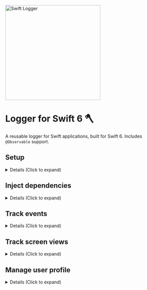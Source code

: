 <p align="left">
    <img src="https://github.com/user-attachments/assets/d82e7ca7-a7e9-4058-9f41-f483534e95c2" alt="Swift Logger" width="300px" />
</p>

# Logger for Swift 6 🪓

A reusable logger for Swift applications, built for Swift 6. Includes `@Observable` support.

## Setup

<details>
<summary> Details (Click to expand) </summary>
<br>
    
Create an instance of LogManager:

```swift
let logger = LogManager(services: [any LogService])

// Example dev
let logger = LogManager(services: [ConsoleService()])

// Example prod
let logger = LogManager(services: [MixpanelService(), FirebaseAnalyticsService(), AnotherDependencyService()])
```

</details>

## Inject dependencies

<details>
<summary> Details (Click to expand) </summary>
<br>
    
`LogManager` is initialized by an array of `LogService`. This is a public protocol you can use to create your own dependencies.

One service, `ConsoleLogger` is included within the package, which uses the `OSLog` framework to print to the console.
```swift
let consoleService = ConsoleService(printParameters: true)
let logger = LogManager(services: [consoleService])
```

Other services are not directly included, so that the developer can pick-and-choose which dependencies to add to the project. 

Some pre-made dependencies are listed here:

```swift
// coming soon
```

Create your own `LogService` by conforming to the protocol:

```swift
public protocol LogService: Sendable {
    func identifyUser(userId: String, name: String?, email: String?)
    func addUserProperties(dict: SendableDict)
    func deleteUserProfile()
    func trackEvent(event: LoggableEvent)
    func trackScreenView(event: LoggableEvent)
}
```

</details>

## Track events

<details>
<summary> Details (Click to expand) </summary>
<br>
    
Log events manually:

```swift
logger.trackEvent(eventName: "EventName")
logger.trackEvent(eventName: "EventName", parameters: ["ParameterName":true])
logger.trackEvent(eventName: "EventName", parameters: ["ParameterName":true], type: .analytic)
```

Use `AnyLoggableEvent` for convenience:

```swift
let event = AnyLoggableEvent(eventName: "EventName", parameters: ["ParameterName":true], type: .analytic)
logger.trackEvent(event: event)
```

Use `LoggableEvent` protocol to send your own types. Recommended approach:

```swift
enum Event: LoggableEvent {
    case screenDidLoad
    case screenDidAppear(title: String)
    case screenError(error: Error)
    
    var eventName: String {
        switch self {
        case .screenDidLoad:                return "ScreenLoad"
        case .screenDidAppear(let title):   return "ScreenAppear"
        case .screenError(let error):       return "ScreenError"
        }
    }
    
    var parameters: [String : Any]? {
        switch self {
        case .screenDidLoad:
            return nil
        case .screenDidAppear(let title):
            return ["title": title]
        case .screenError(let error):
            return [
                "error_description": error.localizedDescription
            ]
        }
    }
    
    var type: LogType {
        switch self {
        case .screenDidLoad, .screenDidAppear:
            return .analytic
        case .screenError:
            return .severe
        }
    }
}
```
```swift
let event = Event.screenDidAppear(title: "Title")
logger.trackEvent(event: event)
```

Optionally use the event's `LogType` to handle different types of events in your `LogService`.

```swift
logger.trackEvent(eventName: "EventName", type .info) // Informational only
logger.trackEvent(eventName: "EventName", type .analytics) // For typical analytics
logger.trackEvent(eventName: "EventName", type .warning) // Warnings or issues that should not occur, but don't break the user experience
logger.trackEvent(eventName: "EventName", type .severe) // Errors that break the user experience
```

</details>

## Track screen views

<details>
<summary> Details (Click to expand) </summary>
<br>
    
The same logic as `trackEvent` above, except calling `trackScreenView` method. This is used in case the developer wants to do something unique for screen views (ie. some analytics services have a unique way of tracking these).

```swift
// Manual
logger.trackScreenView(eventName: "EventName")
logger.trackScreenView(eventName: "EventName", parameters: ["ParameterName":true])
logger.trackScreenView(eventName: "EventName", parameters: ["ParameterName":true], type: .analytic)

// Using AnyLoggableEvent
let event = AnyLoggableEvent(eventName: "EventName", parameters: ["ParameterName":true], type: .analytic)
logger.trackScreenView(event: event)

// Using LoggableEvent
let event = Event.screenDidAppear(title: "Title")
logger.trackScreenView(event: event)
```

</details>


## Manage user profile

<details>
<summary> Details (Click to expand) </summary>
<br>
    
Identify the current user (aka log them in to injected Services)

```swift
logger.identifyUser(userId: String, name: String?, email: String?)
logger.identifyUser(userId: "abc123", name: "Nick", email: "hello@swiftful-thinking.com)
```

Add user properties

```swift
logger.addUserProperties(dict: [String: Any])
logger.addUserProperties(dict: SendableDict)
```

Delete user 

```swift
logger.deleteUserProfile()
```

</details>


